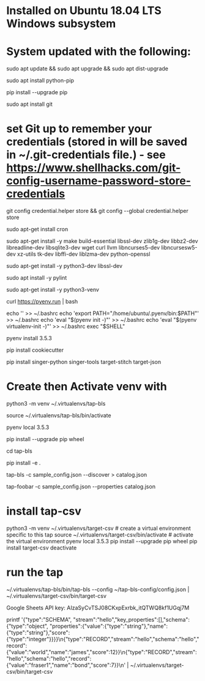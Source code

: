 # Installed on Ubuntu 18.04 LTS Windows subsystem
# System updated with the following:

sudo apt update && sudo apt upgrade && sudo apt dist-upgrade

sudo apt install python-pip

pip install --upgrade pip

sudo apt install git

# set Git up to remember your credentials (stored in will be saved in ~/.git-credentials file.) - see https://www.shellhacks.com/git-config-username-password-store-credentials

git config credential.helper store && git config --global credential.helper store


sudo apt-get install cron

sudo apt-get install -y make build-essential libssl-dev zlib1g-dev libbz2-dev libreadline-dev libsqlite3-dev wget curl llvm libncurses5-dev libncursesw5-dev xz-utils tk-dev libffi-dev liblzma-dev python-openssl

sudo apt-get install -y python3-dev libssl-dev

sudo apt install -y pylint

sudo apt-get install -y python3-venv

curl https://pyenv.run | bash

echo '' >> ~/.bashrc
echo 'export PATH="/home/ubuntu/.pyenv/bin:$PATH"' >> ~/.bashrc
echo 'eval "$(pyenv init -)"' >> ~/.bashrc
echo 'eval "$(pyenv virtualenv-init -)"' >> ~/.bashrc
exec "$SHELL"

pyenv install 3.5.3

pip install cookiecutter

pip install singer-python singer-tools target-stitch target-json

# Create then Activate venv with 
python3 -m venv ~/.virtualenvs/tap-bls

source ~/.virtualenvs/tap-bls/bin/activate

pyenv local 3.5.3

pip install --upgrade pip wheel

cd tap-bls 

pip install -e .

tap-bls -c sample_config.json --discover > catalog.json

tap-foobar -c sample_config.json --properties catalog.json

# install tap-csv
python3 -m venv ~/.virtualenvs/target-csv      # create a virtual environment specific to this tap
source ~/.virtualenvs/target-csv/bin/activate  # activate the virtual environment
pyenv local 3.5.3
pip install --upgrade pip wheel
pip install target-csv
deactivate

# run the tap

~/.virtualenvs/tap-bls/bin/tap-bls --config ~/tap-bls-config/config.json | ~/.virtualenvs/target-csv/bin/target-csv


Google Sheets API key:
AIzaSyCvTSJ08CKxpExrbk_itQTWQ8kf1UGqj7M



printf '{"type":"SCHEMA", "stream":"hello","key_properties":[],"schema":{"type":"object", "properties":{"value":{"type":"string"},"name":{"type":"string"},"score":{"type":"integer"}}}}\n{"type":"RECORD","stream":"hello","schema":"hello","record":{"value":"world","name":"james","score":12}}\n{"type":"RECORD","stream":"hello","schema":"hello","record":{"value":"fraser1","name":"bond","score":7}}\n' | ~/.virtualenvs/target-csv/bin/target-csv
